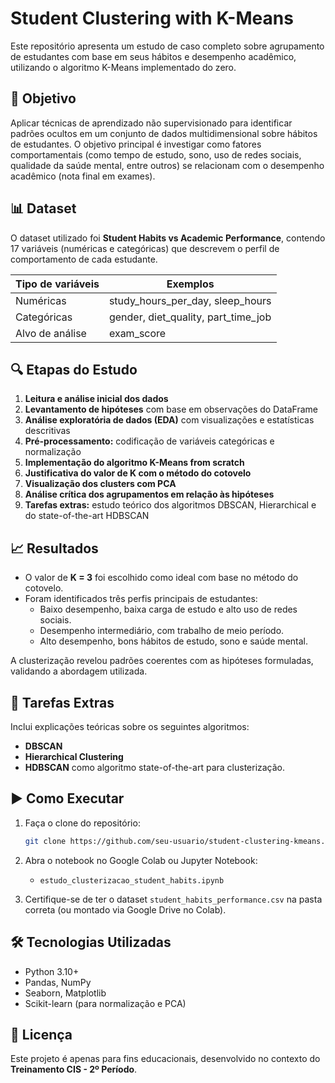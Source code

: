 # Student Clustering with K-Means

Este repositório apresenta um estudo de caso completo sobre agrupamento de estudantes com base em seus hábitos e desempenho acadêmico, utilizando o algoritmo K-Means implementado do zero.

## 📌 Objetivo

Aplicar técnicas de aprendizado não supervisionado para identificar padrões ocultos em um conjunto de dados multidimensional sobre hábitos de estudantes. O objetivo principal é investigar como fatores comportamentais (como tempo de estudo, sono, uso de redes sociais, qualidade da saúde mental, entre outros) se relacionam com o desempenho acadêmico (nota final em exames).

## 📊 Dataset

O dataset utilizado foi **Student Habits vs Academic Performance**, contendo 17 variáveis (numéricas e categóricas) que descrevem o perfil de comportamento de cada estudante.

| Tipo de variáveis | Exemplos                           |
|-------------------|------------------------------------|
| Numéricas          | study_hours_per_day, sleep_hours   |
| Categóricas        | gender, diet_quality, part_time_job |
| Alvo de análise    | exam_score                         |

## 🔍 Etapas do Estudo

1. **Leitura e análise inicial dos dados**
2. **Levantamento de hipóteses** com base em observações do DataFrame
3. **Análise exploratória de dados (EDA)** com visualizações e estatísticas descritivas
4. **Pré-processamento:** codificação de variáveis categóricas e normalização
5. **Implementação do algoritmo K-Means from scratch**
6. **Justificativa do valor de K com o método do cotovelo**
7. **Visualização dos clusters com PCA**
8. **Análise crítica dos agrupamentos em relação às hipóteses**
9. **Tarefas extras:** estudo teórico dos algoritmos DBSCAN, Hierarchical e do state-of-the-art HDBSCAN

## 📈 Resultados

- O valor de **K = 3** foi escolhido como ideal com base no método do cotovelo.
- Foram identificados três perfis principais de estudantes:
  - Baixo desempenho, baixa carga de estudo e alto uso de redes sociais.
  - Desempenho intermediário, com trabalho de meio período.
  - Alto desempenho, bons hábitos de estudo, sono e saúde mental.

A clusterização revelou padrões coerentes com as hipóteses formuladas, validando a abordagem utilizada.

## 🧠 Tarefas Extras

Inclui explicações teóricas sobre os seguintes algoritmos:
- **DBSCAN**
- **Hierarchical Clustering**
- **HDBSCAN** como algoritmo state-of-the-art para clusterização.

## ▶️ Como Executar

1. Faça o clone do repositório:
   ```bash
   git clone https://github.com/seu-usuario/student-clustering-kmeans.git
    ```

2. Abra o notebook no Google Colab ou Jupyter Notebook:

   * `estudo_clusterizacao_student_habits.ipynb`

3. Certifique-se de ter o dataset `student_habits_performance.csv` na pasta correta (ou montado via Google Drive no Colab).

## 🛠️ Tecnologias Utilizadas

* Python 3.10+
* Pandas, NumPy
* Seaborn, Matplotlib
* Scikit-learn (para normalização e PCA)

## 📎 Licença

Este projeto é apenas para fins educacionais, desenvolvido no contexto do **Treinamento CIS - 2º Período**.
